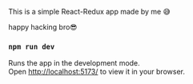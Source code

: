 This is a simple React-Redux app made by me 😅

happy hacking bro😎

### `npm run dev`

Runs the app in the development mode.\
Open [http://localhost:5173/](http://localhost:5173/) to view it in your browser.

